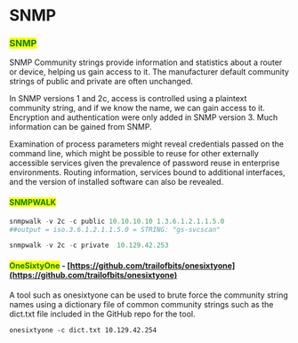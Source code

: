 # SNMP

### <mark style="color:green;">SNMP</mark>

SNMP Community strings provide information and statistics about a router or device, helping us gain access to it. The manufacturer default community strings of public and private are often unchanged.&#x20;

In SNMP versions 1 and 2c, access is controlled using a plaintext community string, and if we know the name, we can gain access to it. Encryption and authentication were only added in SNMP version 3. Much information can be gained from SNMP.&#x20;

Examination of process parameters might reveal credentials passed on the command line, which might be possible to reuse for other externally accessible services given the prevalence of password reuse in enterprise environments. Routing information, services bound to additional interfaces, and the version of installed software can also be revealed.

#### <mark style="color:green;">SNMPWALK</mark>

```powershell
snmpwalk -v 2c -c public 10.10.10.10 1.3.6.1.2.1.1.5.0
##output = iso.3.6.1.2.1.1.5.0 = STRING: "gs-svcscan"

snmpwalk -v 2c -c private  10.129.42.253
```

#### <mark style="color:green;">OneSixtyOne</mark> - [https://github.com/trailofbits/onesixtyone](https://github.com/trailofbits/onesixtyone)

A tool such as onesixtyone can be used to brute force the community string names using a dictionary file of common community strings such as the dict.txt file included in the GitHub repo for the tool.

```
onesixtyone -c dict.txt 10.129.42.254
```
